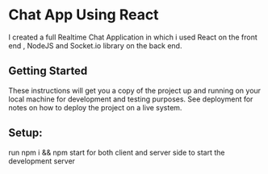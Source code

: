 

# Chat App Using React

I created a full Realtime Chat Application in which i used React on the front end ,  NodeJS and  Socket.io library on the back end.

## Getting Started

These instructions will get you a copy of the project up and running on your local machine for development and testing purposes. See deployment for notes on how to deploy the project on a live system.

## Setup:

run npm i && npm start for both client and server side to start the development server
